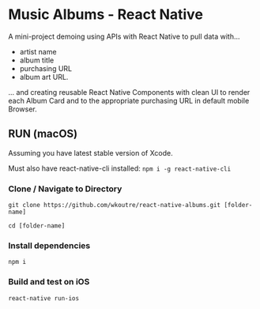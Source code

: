 # Music Albums - React Native

A mini-project demoing using APIs with React Native to pull data with...

* artist name
* album title
* purchasing URL
* album art URL.

... and creating reusable React Native Components with clean UI to render each Album Card and to the appropriate purchasing URL in default mobile Browser.

## RUN (macOS)

Assuming you have latest stable version of Xcode.

Must also have react-native-cli installed: ```npm i -g react-native-cli```

### Clone / Navigate to Directory

```git clone https://github.com/wkoutre/react-native-albums.git [folder-name]```

```cd [folder-name]```

### Install dependencies

```npm i ```

### Build and test on iOS

 ```react-native run-ios```
